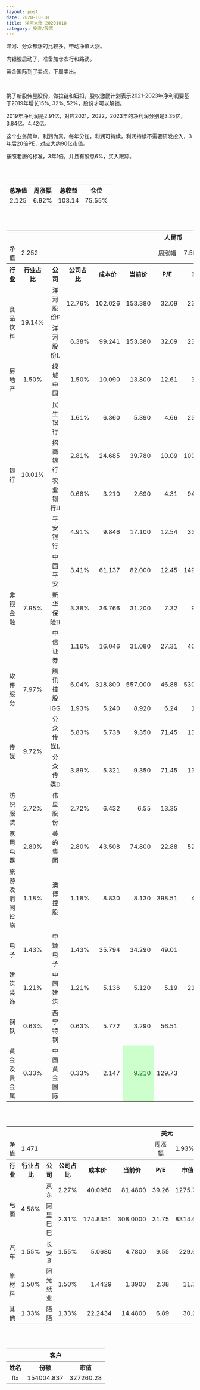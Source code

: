 ```yaml
---
layout: post
date: 2020-10-18
title: 洋河大涨 20201018
category: 投资/股票
---
```


洋河、分众都涨的比较多，带动净值大涨。

内银股启动了，准备加仓农行和路劲。

黄金国际到了卖点，下周卖出。


<br/>


挑了新股伟星股份，做拉链和钮扣，股权激励计划表示2021-2023年净利润要基于2019年增长15%, 32%, 52%，股份才可以解锁。

2019年净利润是2.91亿，对应2021，2022，2023年的净利润分别是3.35亿，3.84亿，4.42亿。

这个业务简单，利润为真，每年分红，利润可持续，利润持续不需要研发投入，3年后20倍PE，对应大约90亿市值。

按照老唐的标准，3年1倍，并且有股息6%，买入跟踪。

<br/>
<br/>

<table cellspacing="0" border="0">
	<tr>
		<th height="21" align="center"><font face="Noto Sans CJK SC Regular">总净值</font></th>
		<th align="center"><font face="Noto Sans CJK SC Regular">周涨幅</font></th>
		<th align="center"><font face="Noto Sans CJK SC Regular">总收益</font></th>
		<th align="center"><font face="Noto Sans CJK SC Regular">仓位</font></th>
	</tr>
	<tr>
		<td height="17" align="center" sdval="2.125" sdnum="1033;0;0.000">2.125</td>
		<td align="center" sdval="0.0692" sdnum="1033;0;0.00%">6.92%</td>
		<td align="center" sdval="103.14" sdnum="1033;0;0.00">103.14</td>
		<td align="center" sdval="0.7555" sdnum="1033;0;0.00%">75.55%</td>
	</tr>
</table>
<br />
<br />
<table>
	<tr>
		<th colspan="12"  height="21" align="center" valign="middle"><font face="Noto Sans CJK SC Regular">人民币</font></th>
		</tr>
	<tr>
		<td height="17" align="center"><font face="Noto Sans CJK SC Regular">净值</font></td>
		<td colspan="5"  align="left" valign="middle" sdval="2.252" sdnum="1033;">2.252</td>
		<td align="center"><font face="Noto Sans CJK SC Regular">周涨幅</font></td>
		<td colspan="5"  align="left" valign="middle" sdval="0.0755" sdnum="1033;0;0.00%">7.55%</td>
		</tr>
	<tr>
		<th height="21" align="center" valign="middle"><font face="Noto Sans CJK SC Regular">行业</font></th>
		<th align="center" valign="middle"><font face="Noto Sans CJK SC Regular">行业占比</font></th>
		<th align="center"><font face="Noto Sans CJK SC Regular">公司</font></th>
		<th align="center"><font face="Noto Sans CJK SC Regular">公司占比</font></th>
		<th align="center"><font face="Noto Sans CJK SC Regular">成本价</font></th>
		<th align="center"><font face="Noto Sans CJK SC Regular">当前价</font></th>
		<th align="center">P/E</th>
		<th align="center"><font face="Noto Sans CJK SC Regular">市值</font></th>
		<th align="center"><font face="Noto Sans CJK SC Regular">总涨幅</font></th>
		<th align="left"><font face="Noto Sans CJK SC Regular">下一阶梯</font></th>
		<th align="left"><font face="Noto Sans CJK SC Regular">浮动止损价</font></th>
		<th align="center"><font face="Noto Sans CJK SC Regular">止损价</font></th>
	</tr>
	<tr>
		<td rowspan="2"  height="43" align="center" valign="middle"><font face="Noto Sans CJK SC Regular">食品饮料</font></td>
		<td rowspan="2"  align="center" valign="middle" sdval="0.1914" sdnum="1033;0;0.00%">19.14%</td>
		<td align="center"><font face="Noto Sans CJK SC Regular">洋河股份F</font></td>
		<td align="right" sdval="0.1276" sdnum="1033;0;0.00%">12.76%</td>
		<td align="right" sdval="102.026" sdnum="1033;0;0.000">102.026</td>
		<td align="right" sdval="153.38" sdnum="1033;0;0.000">153.380</td>
		<td align="right" sdval="32.09" sdnum="1033;0;0.00">32.09</td>
		<td align="right" sdval="2311" sdnum="1033;0;0.00">2311.00</td>
		<td align="right" bgcolor="#FFCCCC" sdval="0.501942285299825" sdnum="1033;0;0.00%"><font color="#CC0000">50.19%</font></td>
		<td align="right" bgcolor="#CCFFCC" sdval="159.415625" sdnum="1033;0;0.000"><font color="#006600">159.416</font></td>
		<td align="right" bgcolor="#FFCCCC" sdval="117.3299" sdnum="1033;0;0.000"><font color="#CC0000">117.330</font></td>
		<td align="right" bgcolor="#FFCCCC" sdval="117.33" sdnum="1033;0;0.000"><font color="#CC0000">117.330</font></td>
	</tr>
	<tr>
		<td align="center"><font face="Noto Sans CJK SC Regular">洋河股份L</font></td>
		<td align="right" sdval="0.0638" sdnum="1033;0;0.00%">6.38%</td>
		<td align="right" sdval="99.241" sdnum="1033;0;0.000">99.241</td>
		<td align="right" sdval="153.38" sdnum="1033;0;0.000">153.380</td>
		<td align="right" sdval="32.09" sdnum="1033;0;0.00">32.09</td>
		<td align="right" sdval="2311" sdnum="1033;0;0.00">2311.00</td>
		<td align="right" bgcolor="#FFCCCC" sdval="0.544130577080037" sdnum="1033;0;0.00%"><font color="#CC0000">54.41%</font></td>
		<td align="right" bgcolor="#CCFFCC" sdval="155.0640625" sdnum="1033;0;0.000"><font color="#006600">155.064</font></td>
		<td align="right" bgcolor="#FFCCCC" sdval="114.12715" sdnum="1033;0;0.000"><font color="#CC0000">114.127</font></td>
		<td align="right" bgcolor="#FFCCCC" sdval="114.127" sdnum="1033;0;0.000"><font color="#CC0000">114.127</font></td>
	</tr>
	<tr>
		<td height="17" align="center" valign="middle"><font face="Noto Sans CJK SC Regular">房地产</font></td>
		<td align="center" valign="middle" sdval="0.015" sdnum="1033;0;0.00%">1.50%</td>
		<td align="center"><font face="Noto Sans CJK SC Regular">绿城中国</font></td>
		<td align="right" sdval="0.015" sdnum="1033;0;0.00%">1.50%</td>
		<td align="right" sdval="10.09" sdnum="1033;0;0.000">10.090</td>
		<td align="right" sdval="13.8" sdnum="1033;0;0.000">13.800</td>
		<td align="right" sdval="12.61" sdnum="1033;0;0.00">12.61</td>
		<td align="right" sdval="344.2" sdnum="1033;0;0.00">344.20</td>
		<td align="right" bgcolor="#FFCCCC" sdval="0.366290782953419" sdnum="1033;0;0.00%"><font color="#CC0000">36.63%</font></td>
		<td align="right" bgcolor="#CCFFCC" sdval="15.765625" sdnum="1033;0;0.000"><font color="#006600">15.766</font></td>
		<td align="right" bgcolor="#FFCCCC" sdval="11.6035" sdnum="1033;0;0.000"><font color="#CC0000">11.604</font></td>
		<td align="right" bgcolor="#FFCCCC" sdval="11.604" sdnum="1033;0;0.000"><font color="#CC0000">11.604</font></td>
	</tr>
	<tr>
		<td rowspan="4"  height="72" align="center" valign="middle"><font face="Noto Sans CJK SC Regular">银行</font></td>
		<td rowspan="4"  align="center" valign="middle" sdval="0.1001" sdnum="1033;0;0.00%">10.01%</td>
		<td align="center"><font face="Noto Sans CJK SC Regular">民生银行</font></td>
		<td align="right" sdval="0.0161" sdnum="1033;0;0.00%">1.61%</td>
		<td align="right" sdval="6.36" sdnum="1033;0;0.000">6.360</td>
		<td align="right" sdval="5.39" sdnum="1033;0;0.000">5.390</td>
		<td align="right" sdval="4.66" sdnum="1033;0;0.00">4.66</td>
		<td align="right" sdval="2359" sdnum="1033;0;0.00">2359.00</td>
		<td align="right" bgcolor="#CCFFCC" sdval="-0.15391572327044" sdnum="1033;0;0.00%"><font color="#006600">-15.39%</font></td>
		<td align="right" sdval="7.95" sdnum="1033;0;0.000">7.950</td>
		<td align="right" sdval="0" sdnum="1033;0;0.000">0.000</td>
		<td align="right" sdval="0" sdnum="1033;0;0.000">0.000</td>
	</tr>
	<tr>
		<td align="center"><font face="Noto Sans CJK SC Regular">招商银行</font></td>
		<td align="right" sdval="0.0281" sdnum="1033;0;0.00%">2.81%</td>
		<td align="right" sdval="24.685" sdnum="1033;0;0.000">24.685</td>
		<td align="right" sdval="39.78" sdnum="1033;0;0.000">39.780</td>
		<td align="right" sdval="10.09" sdnum="1033;0;0.00">10.09</td>
		<td align="right" sdval="10000" sdnum="1033;0;0.00">10000.00</td>
		<td align="right" bgcolor="#FFCCCC" sdval="0.610104962527851" sdnum="1033;0;0.00%"><font color="#CC0000">61.01%</font></td>
		<td align="right" bgcolor="#CCFFCC" sdval="48.212890625" sdnum="1033;0;0.000"><font color="#006600">48.213</font></td>
		<td align="right" bgcolor="#FFCCCC" sdval="35.4846875" sdnum="1033;0;0.000"><font color="#CC0000">35.485</font></td>
		<td align="right" bgcolor="#FFCCCC" sdval="35.485" sdnum="1033;0;0.000"><font color="#CC0000">35.485</font></td>
	</tr>
	<tr>
		<td align="center"><font face="Noto Sans CJK SC Regular">农业银行H</font></td>
		<td align="right" sdval="0.0068" sdnum="1033;0;0.00%">0.68%</td>
		<td align="right" sdval="3.21" sdnum="1033;0;0.000">3.210</td>
		<td align="right" sdval="2.69" sdnum="1033;0;0.000">2.690</td>
		<td align="right" sdval="4.31" sdnum="1033;0;0.00">4.31</td>
		<td align="right" sdval="9414.5" sdnum="1033;0;0.00">9414.50</td>
		<td align="right" bgcolor="#CCFFCC" sdval="-0.163393769470405" sdnum="1033;0;0.00%"><font color="#006600">-16.34%</font></td>
		<td align="right" sdval="4.0125" sdnum="1033;0;0.000">4.013</td>
		<td align="right" sdval="0" sdnum="1033;0;0.000">0.000</td>
		<td align="right" sdval="0" sdnum="1033;0;0.000">0.000</td>
	</tr>
	<tr>
		<td align="center"><font face="Noto Sans CJK SC Regular">平安银行</font></td>
		<td align="right" sdval="0.0491" sdnum="1033;0;0.00%">4.91%</td>
		<td align="right" sdval="9.846" sdnum="1033;0;0.000">9.846</td>
		<td align="right" sdval="17.1" sdnum="1033;0;0.000">17.100</td>
		<td align="right" sdval="12.54" sdnum="1033;0;0.00">12.54</td>
		<td align="right" sdval="3318" sdnum="1033;0;0.00">3318.00</td>
		<td align="right" bgcolor="#FFCCCC" sdval="0.735345886654479" sdnum="1033;0;0.00%"><font color="#CC0000">73.53%</font></td>
		<td align="right" bgcolor="#CCFFCC" sdval="19.23046875" sdnum="1033;0;0.000"><font color="#006600">19.230</font></td>
		<td align="right" bgcolor="#FFCCCC" sdval="14.153625" sdnum="1033;0;0.000"><font color="#CC0000">14.154</font></td>
		<td align="right" bgcolor="#FFCCCC" sdval="14.154" sdnum="1033;0;0.000"><font color="#CC0000">14.154</font></td>
	</tr>
	<tr>
		<td rowspan="3"  height="52" align="center" valign="middle"><font face="Noto Sans CJK SC Regular">非银金融</font></td>
		<td rowspan="3"  align="center" valign="middle" sdval="0.0795" sdnum="1033;0;0.00%">7.95%</td>
		<td align="center"><font face="Noto Sans CJK SC Regular">中国平安</font></td>
		<td align="right" sdval="0.0341" sdnum="1033;0;0.00%">3.41%</td>
		<td align="right" sdval="61.137" sdnum="1033;0;0.000">61.137</td>
		<td align="right" sdval="82" sdnum="1033;0;0.000">82.000</td>
		<td align="right" sdval="12.45" sdnum="1033;0;0.00">12.45</td>
		<td align="right" sdval="14900" sdnum="1033;0;0.00">14900.00</td>
		<td align="right" bgcolor="#FFCCCC" sdval="0.339849979554116" sdnum="1033;0;0.00%"><font color="#CC0000">33.98%</font></td>
		<td align="right" bgcolor="#CCFFCC" sdval="95.5265625" sdnum="1033;0;0.000"><font color="#006600">95.527</font></td>
		<td align="right" bgcolor="#FFCCCC" sdval="70.30755" sdnum="1033;0;0.000"><font color="#CC0000">70.308</font></td>
		<td align="right" bgcolor="#FFCCCC" sdval="70.308" sdnum="1033;0;0.000"><font color="#CC0000">70.308</font></td>
	</tr>
	<tr>
		<td align="center"><font face="Noto Sans CJK SC Regular">新华保险H</font></td>
		<td align="right" sdval="0.0338" sdnum="1033;0;0.00%">3.38%</td>
		<td align="right" sdval="36.766" sdnum="1033;0;0.000">36.766</td>
		<td align="right" sdval="31.2" sdnum="1033;0;0.000">31.200</td>
		<td align="right" sdval="7.32" sdnum="1033;0;0.00">7.32</td>
		<td align="right" sdval="973.3" sdnum="1033;0;0.00">973.30</td>
		<td align="right" bgcolor="#CCFFCC" sdval="-0.152789871076538" sdnum="1033;0;0.00%"><font color="#006600">-15.28%</font></td>
		<td align="right" sdval="45.9575" sdnum="1033;0;0.000">45.958</td>
		<td align="right" sdval="0" sdnum="1033;0;0.000">0.000</td>
		<td align="right" sdval="0" sdnum="1033;0;0.000">0.000</td>
	</tr>
	<tr>
		<td align="center"><font face="Noto Sans CJK SC Regular">中信证券</font></td>
		<td align="right" sdval="0.0116" sdnum="1033;0;0.00%">1.16%</td>
		<td align="right" sdval="16.046" sdnum="1033;0;0.000">16.046</td>
		<td align="right" sdval="31.08" sdnum="1033;0;0.000">31.080</td>
		<td align="right" sdval="27.31" sdnum="1033;0;0.00">27.31</td>
		<td align="right" sdval="4017" sdnum="1033;0;0.00">4017.00</td>
		<td align="right" bgcolor="#FFCCCC" sdval="0.935531322447962" sdnum="1033;0;0.00%"><font color="#CC0000">93.55%</font></td>
		<td align="right" bgcolor="#CCFFCC" sdval="31.33984375" sdnum="1033;0;0.000"><font color="#006600">31.340</font></td>
		<td align="right" bgcolor="#FFCCCC" sdval="23.066125" sdnum="1033;0;0.000"><font color="#CC0000">23.066</font></td>
		<td align="right" bgcolor="#FFCCCC" sdval="28.833" sdnum="1033;0;0.000"><font color="#CC0000">28.833</font></td>
	</tr>
	<tr>
		<td rowspan="2"  height="34" align="center" valign="middle"><font face="Noto Sans CJK SC Regular">软件服务</font></td>
		<td rowspan="2"  align="center" valign="middle" sdval="0.0797" sdnum="1033;0;0.00%">7.97%</td>
		<td align="center"><font face="Noto Sans CJK SC Regular">腾讯控股</font></td>
		<td align="right" sdval="0.0604" sdnum="1033;0;0.00%">6.04%</td>
		<td align="right" sdval="318.8" sdnum="1033;0;0.000">318.800</td>
		<td align="right" sdval="557" sdnum="1033;0;0.000">557.000</td>
		<td align="right" sdval="46.88" sdnum="1033;0;0.00">46.88</td>
		<td align="right" sdval="53000" sdnum="1033;0;0.00">53000.00</td>
		<td align="right" bgcolor="#FFCCCC" sdval="0.745776913425345" sdnum="1033;0;0.00%"><font color="#CC0000">74.58%</font></td>
		<td align="right" bgcolor="#CCFFCC" sdval="622.65625" sdnum="1033;0;0.000"><font color="#006600">622.656</font></td>
		<td align="right" bgcolor="#FFCCCC" sdval="458.275" sdnum="1033;0;0.000"><font color="#CC0000">458.275</font></td>
		<td align="right" bgcolor="#FFCCCC" sdval="458.275" sdnum="1033;0;0.000"><font color="#CC0000">458.275</font></td>
	</tr>
	<tr>
		<td align="center">IGG</td>
		<td align="right" sdval="0.0193" sdnum="1033;0;0.00%">1.93%</td>
		<td align="right" sdval="5.24" sdnum="1033;0;0.000">5.240</td>
		<td align="right" sdval="8.92" sdnum="1033;0;0.000">8.920</td>
		<td align="right" sdval="6.24" sdnum="1033;0;0.00">6.24</td>
		<td align="right" sdval="109.8" sdnum="1033;0;0.00">109.80</td>
		<td align="right" bgcolor="#FFCCCC" sdval="0.700890076335878" sdnum="1033;0;0.00%"><font color="#CC0000">70.09%</font></td>
		<td align="right" bgcolor="#CCFFCC" sdval="10.234375" sdnum="1033;0;0.000"><font color="#006600">10.234</font></td>
		<td align="right" bgcolor="#FFCCCC" sdval="7.5325" sdnum="1033;0;0.000"><font color="#CC0000">7.533</font></td>
		<td align="right" bgcolor="#FFCCCC" sdval="8.257" sdnum="1033;0;0.000"><font color="#CC0000">8.257</font></td>
	</tr>
	<tr>
		<td rowspan="2"  height="43" align="center" valign="middle"><font face="Noto Sans CJK SC Regular">传媒</font></td>
		<td rowspan="2"  align="center" valign="middle" sdval="0.0972" sdnum="1033;0;0.00%">9.72%</td>
		<td align="center"><font face="Noto Sans CJK SC Regular">分众传媒L</font></td>
		<td align="right" sdval="0.0583" sdnum="1033;0;0.00%">5.83%</td>
		<td align="right" sdval="5.738" sdnum="1033;0;0.000">5.738</td>
		<td align="right" sdval="9.35" sdnum="1033;0;0.000">9.350</td>
		<td align="right" sdval="71.45" sdnum="1033;0;0.00">71.45</td>
		<td align="right" sdval="1372" sdnum="1033;0;0.00">1372.00</td>
		<td align="right" bgcolor="#FFCCCC" sdval="0.628087626350645" sdnum="1033;0;0.00%"><font color="#CC0000">62.81%</font></td>
		<td align="right" bgcolor="#CCFFCC" sdval="11.20703125" sdnum="1033;0;0.000"><font color="#006600">11.207</font></td>
		<td align="right" bgcolor="#FFCCCC" sdval="8.248375" sdnum="1033;0;0.000"><font color="#CC0000">8.248</font></td>
		<td align="right" bgcolor="#FFCCCC" sdval="8.248" sdnum="1033;0;0.000"><font color="#CC0000">8.248</font></td>
	</tr>
	<tr>
		<td align="center"><font face="Noto Sans CJK SC Regular">分众传媒D</font></td>
		<td align="right" sdval="0.0389" sdnum="1033;0;0.00%">3.89%</td>
		<td align="right" sdval="5.321" sdnum="1033;0;0.000">5.321</td>
		<td align="right" sdval="9.35" sdnum="1033;0;0.000">9.350</td>
		<td align="right" sdval="71.45" sdnum="1033;0;0.00">71.45</td>
		<td align="right" sdval="1372" sdnum="1033;0;0.00">1372.00</td>
		<td align="right" bgcolor="#FFCCCC" sdval="0.755788498402556" sdnum="1033;0;0.00%"><font color="#CC0000">75.58%</font></td>
		<td align="right" bgcolor="#CCFFCC" sdval="10.392578125" sdnum="1033;0;0.000"><font color="#006600">10.393</font></td>
		<td align="right" bgcolor="#FFCCCC" sdval="7.6489375" sdnum="1033;0;0.000"><font color="#CC0000">7.649</font></td>
		<td align="right" bgcolor="#FFCCCC" sdval="7.649" sdnum="1033;0;0.000"><font color="#CC0000">7.649</font></td>
	</tr>
	<tr>
		<td height="17" align="center" valign="middle"><font face="Noto Sans CJK SC Regular">纺织服装</font></td>
		<td align="center" valign="middle" sdval="0.0272" sdnum="1033;0;0.00%">2.72%</td>
		<td align="center"><font face="Noto Sans CJK SC Regular">伟星股份</font></td>
		<td align="right" sdval="0.0272" sdnum="1033;0;0.00%">2.72%</td>
		<td align="right" sdval="6.432" sdnum="1033;0;0.000">6.432</td>
		<td align="right" sdval="6.55" sdnum="1033;">6.55</td>
		<td align="right" sdval="13.35" sdnum="1033;0;0.00">13.35</td>
		<td align="right" sdval="49.65" sdnum="1033;0;0.00">49.65</td>
		<td align="right" bgcolor="#FFCCCC" sdval="0.0169457711442784" sdnum="1033;0;0.00%"><font color="#CC0000">1.69%</font></td>
		<td align="right" sdval="8.04" sdnum="1033;0;0.000">8.040</td>
		<td align="right" sdval="0" sdnum="1033;0;0.000">0.000</td>
		<td align="right" sdval="0" sdnum="1033;0;0.000">0.000</td>
	</tr>
	<tr>
		<td height="17" align="center" valign="middle"><font face="Noto Sans CJK SC Regular">家用电器</font></td>
		<td align="center" valign="middle" sdval="0.028" sdnum="1033;0;0.00%">2.80%</td>
		<td align="center"><font face="Noto Sans CJK SC Regular">美的集团</font></td>
		<td align="right" sdval="0.028" sdnum="1033;0;0.00%">2.80%</td>
		<td align="right" sdval="43.508" sdnum="1033;0;0.000">43.508</td>
		<td align="right" sdval="74.8" sdnum="1033;0;0.000">74.800</td>
		<td align="right" sdval="22.88" sdnum="1033;0;0.00">22.88</td>
		<td align="right" sdval="5252" sdnum="1033;0;0.00">5252.00</td>
		<td align="right" bgcolor="#FFCCCC" sdval="0.717824050749287" sdnum="1033;0;0.00%"><font color="#CC0000">71.78%</font></td>
		<td align="right" bgcolor="#CCFFCC" sdval="84.9765625" sdnum="1033;0;0.000"><font color="#006600">84.977</font></td>
		<td align="right" bgcolor="#FFCCCC" sdval="62.54275" sdnum="1033;0;0.000"><font color="#CC0000">62.543</font></td>
		<td align="right" bgcolor="#FFCCCC" sdval="62.543" sdnum="1033;0;0.000"><font color="#CC0000">62.543</font></td>
	</tr>
	<tr>
		<td height="17" align="center" valign="middle"><font face="Noto Sans CJK SC Regular">旅游及消闲设施</font></td>
		<td align="center" valign="middle" sdval="0.0118" sdnum="1033;0;0.00%">1.18%</td>
		<td align="center"><font face="Noto Sans CJK SC Regular">澳博控股</font></td>
		<td align="right" sdval="0.0118" sdnum="1033;0;0.00%">1.18%</td>
		<td align="right" sdval="8.83" sdnum="1033;0;0.000">8.830</td>
		<td align="right" sdval="8.13" sdnum="1033;0;0.000">8.130</td>
		<td align="right" sdval="398.51" sdnum="1033;0;0.00">398.51</td>
		<td align="right" sdval="461.5" sdnum="1033;0;0.00">461.50</td>
		<td align="right" bgcolor="#CCFFCC" sdval="-0.0806751981879955" sdnum="1033;0;0.00%"><font color="#006600">-8.07%</font></td>
		<td align="right" sdval="11.0375" sdnum="1033;0;0.000">11.038</td>
		<td align="right" sdval="0" sdnum="1033;0;0.000">0.000</td>
		<td align="right" sdval="0" sdnum="1033;0;0.000">0.000</td>
	</tr>
	<tr>
		<td height="17" align="center" valign="middle"><font face="Noto Sans CJK SC Regular">电子</font></td>
		<td align="center" valign="middle" sdval="0.0143" sdnum="1033;0;0.00%">1.43%</td>
		<td align="center"><font face="Noto Sans CJK SC Regular">中颖电子</font></td>
		<td align="right" sdval="0.0143" sdnum="1033;0;0.00%">1.43%</td>
		<td align="right" sdval="35.794" sdnum="1033;0;0.000">35.794</td>
		<td align="right" sdval="34.29" sdnum="1033;0;0.000">34.290</td>
		<td align="right" sdval="49.01" sdnum="1033;0;0.00">49.01</td>
		<td align="right" sdval="95.82" sdnum="1033;0;0.00">95.82</td>
		<td align="right" bgcolor="#CCFFCC" sdval="-0.0434182153433537" sdnum="1033;0;0.00%"><font color="#006600">-4.34%</font></td>
		<td align="right" sdval="44.7425" sdnum="1033;0;0.000">44.743</td>
		<td align="right" sdval="0" sdnum="1033;0;0.000">0.000</td>
		<td align="right" sdval="0" sdnum="1033;0;0.000">0.000</td>
	</tr>
	<tr>
		<td height="17" align="center" valign="middle"><font face="Noto Sans CJK SC Regular">建筑装饰</font></td>
		<td align="center" valign="middle" sdval="0.0121" sdnum="1033;0;0.00%">1.21%</td>
		<td align="center"><font face="Noto Sans CJK SC Regular">中国建筑</font></td>
		<td align="right" sdval="0.0121" sdnum="1033;0;0.00%">1.21%</td>
		<td align="right" sdval="5.136" sdnum="1033;0;0.000">5.136</td>
		<td align="right" sdval="5.12" sdnum="1033;0;0.000">5.120</td>
		<td align="right" sdval="5.19" sdnum="1033;0;0.00">5.19</td>
		<td align="right" sdval="2148" sdnum="1033;0;0.00">2148.00</td>
		<td align="right" bgcolor="#CCFFCC" sdval="-0.00451526479750786" sdnum="1033;0;0.00%"><font color="#006600">-0.45%</font></td>
		<td align="right" sdval="6.42" sdnum="1033;0;0.000">6.420</td>
		<td align="right" sdval="0" sdnum="1033;0;0.000">0.000</td>
		<td align="right" sdval="0" sdnum="1033;0;0.000">0.000</td>
	</tr>
	<tr>
		<td height="17" align="center"><font face="Noto Sans CJK SC Regular">钢铁</font></td>
		<td align="center" valign="middle" sdval="0.0063" sdnum="1033;0;0.00%">0.63%</td>
		<td align="center"><font face="Noto Sans CJK SC Regular">西宁特钢</font></td>
		<td align="right" sdval="0.0063" sdnum="1033;0;0.00%">0.63%</td>
		<td align="right" sdval="5.772" sdnum="1033;0;0.000">5.772</td>
		<td align="right" sdval="3.29" sdnum="1033;0;0.000">3.290</td>
		<td align="right" sdval="56.51" sdnum="1033;0;0.00">56.51</td>
		<td align="right" sdval="34.38" sdnum="1033;0;0.00">34.38</td>
		<td align="right" bgcolor="#CCFFCC" sdval="-0.43140693000693" sdnum="1033;0;0.00%"><font color="#006600">-43.14%</font></td>
		<td align="right" sdval="7.215" sdnum="1033;0;0.000">7.215</td>
		<td align="right" sdval="0" sdnum="1033;0;0.000">0.000</td>
		<td align="right" sdval="0" sdnum="1033;0;0.000">0.000</td>
	</tr>
	<tr>
		<td height="17" align="center"><font face="Noto Sans CJK SC Regular">黄金及贵金属</font></td>
		<td align="center" valign="middle" sdval="0.0033" sdnum="1033;0;0.00%">0.33%</td>
		<td align="center"><font face="Noto Sans CJK SC Regular">中国黄金国际</font></td>
		<td align="right" sdval="0.0033" sdnum="1033;0;0.00%">0.33%</td>
		<td align="right" sdval="2.147" sdnum="1033;0;0.000">2.147</td>
		<td align="right" bgcolor="#CCFFCC" sdval="9.21" sdnum="1033;0;0.000"><font color="#006600">9.210</font></td>
		<td align="right" sdval="129.73" sdnum="1033;0;0.00">129.73</td>
		<td align="right" sdval="36.51" sdnum="1033;0;0.00">36.51</td>
		<td align="right" bgcolor="#FFCCCC" sdval="3.28830656730321" sdnum="1033;0;0.00%"><font color="#CC0000">328.83%</font></td>
		<td align="right" bgcolor="#CCFFCC" sdval="10.2376937866211" sdnum="1033;0;0.000"><font color="#006600">10.238</font></td>
		<td align="right" bgcolor="#FFCCCC" sdval="7.53494262695312" sdnum="1033;0;0.000"><font color="#CC0000">7.535</font></td>
		<td align="right" bgcolor="#FFCCCC" sdval="9.419" sdnum="1033;0;0.000"><font color="#CC0000">9.419</font></td>
	</tr>
</table>
<br />
<br />
<table>
	<tr>
		<th colspan="12"  height="21" align="center" valign="middle"><font face="Noto Sans CJK SC Regular">美元</font></th>
		</tr>
	<tr>
		<td height="17" align="center"><font face="Noto Sans CJK SC Regular">净值</font></td>
		<td colspan="5"  align="left" valign="middle" sdval="1.471" sdnum="1033;">1.471</td>
		<td align="center"><font face="Noto Sans CJK SC Regular">周涨幅</font></td>
		<td colspan="5"  align="left" valign="middle" sdval="0.0193" sdnum="1033;0;0.00%">1.93%</td>
		</tr>
	<tr>
		<th height="22" align="center" valign="middle"><font face="Noto Sans CJK SC Regular">行业</font></th>
		<th align="center" valign="middle"><font face="Noto Sans CJK SC Regular">行业占比</font></th>
		<th align="center"><font face="Noto Sans CJK SC Regular">公司</font></th>
		<th align="center"><font face="Noto Sans CJK SC Regular">公司占比</font></th>
		<th align="center"><font face="Noto Sans CJK SC Regular">成本价</font></th>
		<th align="center"><font face="Noto Sans CJK SC Regular">当前价</font></th>
		<th align="center">P/E</th>
		<th align="center"><font face="Noto Sans CJK SC Regular">市值</font></th>
		<th align="center"><font face="Noto Sans CJK SC Regular">总涨幅</font></th>
		<th align="left"><font face="Noto Sans CJK SC Regular">下一阶梯</font></th>
		<th align="left"><font face="Noto Sans CJK SC Regular">浮动止损价</font></th>
		<th align="center"><font face="Noto Sans CJK SC Regular">止损价</font></th>
	</tr>
	<tr>
		<td rowspan="2"  height="34" align="center" valign="middle"><font face="Noto Sans CJK SC Regular">电商</font></td>
		<td rowspan="2"  align="center" valign="middle" sdval="0.0458" sdnum="1033;0;0.00%">4.58%</td>
		<td align="center" sdnum="1033;0;0.00%"><font face="Noto Sans CJK SC Regular">京东</font></td>
		<td align="right" sdval="0.0227" sdnum="1033;0;0.00%">2.27%</td>
		<td align="right" sdval="40.095" sdnum="1033;0;0.0000">40.0950</td>
		<td align="right" sdval="81.48" sdnum="1033;0;0.0000">81.4800</td>
		<td align="right" sdval="39.26" sdnum="1033;0;0.00">39.26</td>
		<td align="right" sdval="1275.7" sdnum="1033;0;0.00">1275.70</td>
		<td align="right" bgcolor="#FFCCCC" sdval="1.03077358772914" sdnum="1033;0;0.00%"><font color="#CC0000">103.08%</font></td>
		<td align="right" bgcolor="#CCFFCC" sdval="97.88818359375" sdnum="1033;0;0.000"><font color="#006600">97.888</font></td>
		<td align="right" bgcolor="#FFCCCC" sdval="72.045703125" sdnum="1033;0;0.000"><font color="#CC0000">72.046</font></td>
		<td align="right" bgcolor="#FFCCCC" sdval="72.046" sdnum="1033;0;0.000"><font color="#CC0000">72.046</font></td>
	</tr>
	<tr>
		<td align="center" sdnum="1033;0;0.00%"><font face="Noto Sans CJK SC Regular">阿里巴巴</font></td>
		<td align="right" sdval="0.0231" sdnum="1033;0;0.00%">2.31%</td>
		<td align="right" sdval="174.8351" sdnum="1033;0;0.0000">174.8351</td>
		<td align="right" sdval="308" sdnum="1033;0;0.0000">308.0000</td>
		<td align="right" sdval="31.75" sdnum="1033;0;0.00">31.75</td>
		<td align="right" sdval="8314.69" sdnum="1033;0;0.00">8314.69</td>
		<td align="right" bgcolor="#FFCCCC" sdval="0.760259987039216" sdnum="1033;0;0.00%"><font color="#CC0000">76.03%</font></td>
		<td align="right" bgcolor="#CCFFCC" sdval="341.4748046875" sdnum="1033;0;0.000"><font color="#006600">341.475</font></td>
		<td align="right" bgcolor="#FFCCCC" sdval="251.32545625" sdnum="1033;0;0.000"><font color="#CC0000">251.325</font></td>
		<td align="right" bgcolor="#FFCCCC" sdval="251.325" sdnum="1033;0;0.000"><font color="#CC0000">251.325</font></td>
	</tr>
	<tr>
		<td height="22" align="center" valign="middle"><font face="Noto Sans CJK SC Regular">汽车</font></td>
		<td align="center" sdval="0.0155" sdnum="1033;0;0.00%">1.55%</td>
		<td align="center" sdnum="1033;0;0.00%"><font face="Noto Sans CJK SC Regular">长安B</font></td>
		<td align="right" sdval="0.0155" sdnum="1033;0;0.00%">1.55%</td>
		<td align="right" sdval="5.068" sdnum="1033;0;0.0000">5.0680</td>
		<td align="right" sdval="4.78" sdnum="1033;0;0.0000">4.7800</td>
		<td align="right" sdval="9.55" sdnum="1033;0;0.00">9.55</td>
		<td align="right" sdval="229.6" sdnum="1033;0;0.00">229.60</td>
		<td align="right" bgcolor="#CCFFCC" sdval="-0.0582271507498027" sdnum="1033;0;0.00%"><font color="#006600">-5.82%</font></td>
		<td align="right" sdval="6.335" sdnum="1033;0;0.000">6.335</td>
		<td align="right" sdval="0" sdnum="1033;0;0.000">0.000</td>
		<td align="right" sdval="0" sdnum="1033;0;0.000">0.000</td>
	</tr>
	<tr>
		<td height="17" align="center"><font face="Noto Sans CJK SC Regular">原材料</font></td>
		<td align="center" sdval="0.015" sdnum="1033;0;0.00%">1.50%</td>
		<td align="center" sdnum="1033;0;0.00%"><font face="Noto Sans CJK SC Regular">阳光纸业</font></td>
		<td align="right" sdval="0.015" sdnum="1033;0;0.00%">1.50%</td>
		<td align="right" sdval="1.4429" sdnum="1033;0;0.0000">1.4429</td>
		<td align="right" sdval="1.39" sdnum="1033;0;0.0000">1.3900</td>
		<td align="right" sdval="2.38" sdnum="1033;0;0.00">2.38</td>
		<td align="right" sdval="11.39" sdnum="1033;0;0.00">11.39</td>
		<td align="right" bgcolor="#CCFFCC" sdval="-0.0380622773580983" sdnum="1033;0;0.00%"><font color="#006600">-3.81%</font></td>
		<td align="right" sdval="1.803625" sdnum="1033;0;0.000">1.804</td>
		<td align="right" sdval="0" sdnum="1033;0;0.000">0.000</td>
		<td align="right" sdval="0" sdnum="1033;0;0.000">0.000</td>
	</tr>
	<tr>
		<td height="17" align="center"><font face="Noto Sans CJK SC Regular">其他</font></td>
		<td align="center" sdval="0.0133" sdnum="1033;0;0.00%">1.33%</td>
		<td align="center" sdnum="1033;0;0.00%"><font face="Noto Sans CJK SC Regular">陌陌</font></td>
		<td align="right" sdval="0.0133" sdnum="1033;0;0.00%">1.33%</td>
		<td align="right" sdval="22.2434" sdnum="1033;0;0.0000">22.2434</td>
		<td align="right" sdval="14.48" sdnum="1033;0;0.0000">14.4800</td>
		<td align="right" sdval="6.89" sdnum="1033;0;0.00">6.89</td>
		<td align="right" sdval="30.27" sdnum="1033;0;0.00">30.27</td>
		<td align="right" bgcolor="#CCFFCC" sdval="-0.350420383574454" sdnum="1033;0;0.00%"><font color="#006600">-35.04%</font></td>
		<td align="right" sdval="27.80425" sdnum="1033;0;0.000">27.804</td>
		<td align="right" sdval="0" sdnum="1033;0;0.000">0.000</td>
		<td align="right" sdval="0" sdnum="1033;0;0.000">0.000</td>
	</tr>
</table>
<br />
<br />
<table>
	<tr>
		<th colspan="12"  height="21" align="center" valign="middle"><font face="Noto Sans CJK SC Regular">客户</font></th>
		</tr>
	<tr>
		<th height="22" align="center"><font face="Noto Sans CJK SC Regular">姓名</font></th>
		<th align="center"><font face="Noto Sans CJK SC Regular">份额</font></th>
		<th align="center"><font face="Noto Sans CJK SC Regular">市值</font></th>
	</tr>
	<tr>
		<td height="17" align="center">flx</td>
		<td align="center" sdval="154004.837" sdnum="1033;">154004.837</td>
		<td align="center" sdval="327260.278625" sdnum="1033;0;0.00">327260.28</td>
	</tr>
</table>
